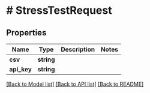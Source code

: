 # # StressTestRequest

## Properties

Name | Type | Description | Notes
------------ | ------------- | ------------- | -------------
**csv** | **string** |  |
**api_key** | **string** |  |

[[Back to Model list]](../../README.md#models) [[Back to API list]](../../README.md#endpoints) [[Back to README]](../../README.md)
